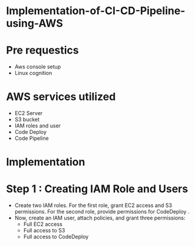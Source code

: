 # Implementation-of-CI-CD-Pipeline-using-AWS
# Pre requestics
 - Aws console setup
 - Linux cognition
# AWS services utilized
 - EC2 Server
 - S3 bucket
 - IAM roles and user
 - Code Deploy
 - Code Pipeline
# Implementation
# Step 1 : Creating IAM Role and Users
 - 	Create two IAM roles. For the first role, grant EC2 access and S3 permissions. For the second role, provide permissions for CodeDeploy .
 - 	Now, create an IAM user, attach policies, and grant three permissions:
      - Full EC2 access
      - Full access to S3
      - Full access to CodeDeploy



